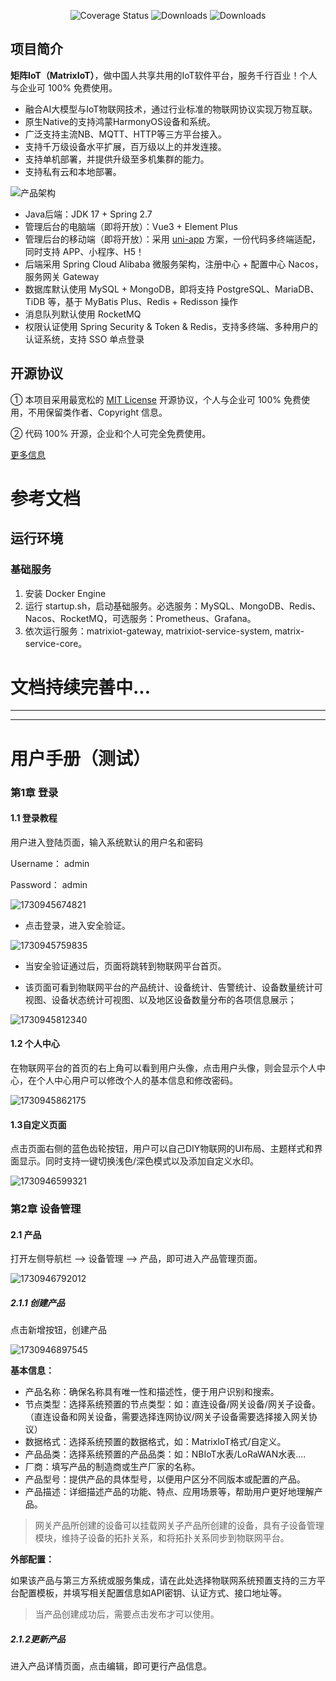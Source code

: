 <p align="center">
  <img src="https://img.shields.io/badge/Spring%20Cloud-2021-blue.svg" alt="Coverage Status">
  <img src="https://img.shields.io/badge/Spring%20Boot-2.7.18-blue.svg" alt="Downloads">
  <img src="https://img.shields.io/github/license/victorlamp-bayes/matrixiot-server" alt="Downloads">
</p>

## 项目简介
**矩阵IoT（MatrixIoT）**，做中国人共享共用的IoT软件平台，服务千行百业！个人与企业可 100% 免费使用。
- 融合AI大模型与IoT物联网技术，通过行业标准的物联网协议实现万物互联。
- 原生Native的支持鸿蒙HarmonyOS设备和系统。  
- 广泛支持主流NB、MQTT、HTTP等三方平台接入。  
- 支持千万级设备水平扩展，百万级以上的并发连接。
- 支持单机部署，并提供升级至多机集群的能力。
- 支持私有云和本地部署。

![产品架构](.image/%E4%BA%A7%E5%93%81%E6%9E%B6%E6%9E%84.png)

* Java后端：JDK 17 + Spring 2.7
* 管理后台的电脑端（即将开放）：Vue3 + Element Plus
* 管理后台的移动端（即将开放）：采用 [uni-app](https://github.com/dcloudio/uni-app) 方案，一份代码多终端适配，同时支持 APP、小程序、H5！
* 后端采用 Spring Cloud Alibaba 微服务架构，注册中心 + 配置中心 Nacos，服务网关 Gateway
* 数据库默认使用 MySQL + MongoDB，即将支持 PostgreSQL、MariaDB、TiDB 等，基于 MyBatis Plus、Redis + Redisson 操作
* 消息队列默认使用 RocketMQ
* 权限认证使用 Spring Security & Token & Redis，支持多终端、多种用户的认证系统，支持 SSO 单点登录

## 开源协议

① 本项目采用最宽松的 [MIT License](https://gitee.com/victorlamp/matrixiot-server/blob/master/LICENSE) 开源协议，个人与企业可 100% 免费使用，不用保留类作者、Copyright 信息。

② 代码 100% 开源，企业和个人可完全免费使用。

[更多信息](https://victorlamp.com/products/iot)

# 参考文档

## 运行环境

### 基础服务
1. 安装 Docker Engine
2. 运行 startup.sh，启动基础服务。必选服务：MySQL、MongoDB、Redis、Nacos、RocketMQ，可选服务：Prometheus、Grafana。
3. 依次运行服务：matrixiot-gateway, matrixiot-service-system, matrix-service-core。

# 文档持续完善中...

------

------

# 用户手册（测试）

### 第1章  登录

#### 1.1 登录教程

用户进入登陆页面，输入系统默认的用户名和密码

Username： admin

Password： admin

![1730945674821](.image\user-doc\登录1.png)

- 点击登录，进入安全验证。

![1730945759835](.image\user-doc\登录2.png)



- 当安全验证通过后，页面将跳转到物联网平台首页。

- 该页面可看到物联网平台的产品统计、设备统计、告警统计、设备数量统计可视图、设备状态统计可视图、以及地区设备数量分布的各项信息展示；

![1730945812340](.image\user-doc\登录3.png)

#### 1.2 个人中心

在物联网平台的首页的右上角可以看到用户头像，点击用户头像，则会显示个人中心，在个人中心用户可以修改个人的基本信息和修改密码。

![1730945862175](.image\user-doc\个人中心1.png)

#### **1.3自定义页面**

点击页面右侧的蓝色齿轮按钮，用户可以自己DIY物联网的UI布局、主题样式和界面显示。同时支持一键切换浅色/深色模式以及添加自定义水印。

![1730946599321](.image\user-doc\自定义页面1.png)

### 第2章 设备管理

#### 2.1 产品

打开左侧导航栏 --> 设备管理 --> 产品，即可进入产品管理页面。

![1730946792012](.image\user-doc\产品1.png)

##### **2.1.1 创建产品**

点击新增按钮，创建产品

![1730946897545](.image\user-doc\产品2.png)

**基本信息：**

- 产品名称：确保名称具有唯一性和描述性，便于用户识别和搜索。
- 节点类型：选择系统预置的节点类型：如：直连设备/网关设备/网关子设备。（直连设备和网关设备，需要选择连网协议/网关子设备需要选择接入网关协议）
- 数据格式：选择系统预置的数据格式，如：MatrixIoT格式/自定义。
- 产品品类：选择系统预置的产品品类：如：NBIoT水表/LoRaWAN水表....
- 厂商：填写产品的制造商或生产厂家的名称。
- 产品型号：提供产品的具体型号，以便用户区分不同版本或配置的产品。
- 产品描述：详细描述产品的功能、特点、应用场景等，帮助用户更好地理解产品。

> 网关产品所创建的设备可以挂载网关子产品所创建的设备，具有子设备管理模块，维持子设备的拓扑关系，和将拓扑关系同步到物联网平台。

**外部配置：**

如果该产品与第三方系统或服务集成，请在此处选择物联网系统预置支持的三方平台配置模板，并填写相关配置信息如API密钥、认证方式、接口地址等。

> 当产品创建成功后，需要点击发布才可以使用。

##### **2.1.2更新产品**

进入产品详情页面，点击编辑，即可更行产品信息。